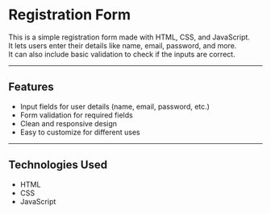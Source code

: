 # Registration Form

This is a simple registration form made with HTML, CSS, and JavaScript.  
It lets users enter their details like name, email, password, and more.  
It can also include basic validation to check if the inputs are correct.

---

## Features
- Input fields for user details (name, email, password, etc.)
- Form validation for required fields
- Clean and responsive design
- Easy to customize for different uses

---

## Technologies Used
- HTML
- CSS
- JavaScript
